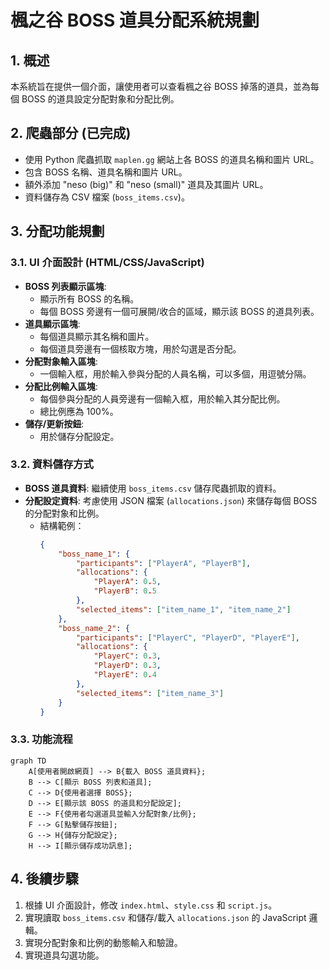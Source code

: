 # 楓之谷 BOSS 道具分配系統規劃

## 1. 概述
本系統旨在提供一個介面，讓使用者可以查看楓之谷 BOSS 掉落的道具，並為每個 BOSS 的道具設定分配對象和分配比例。

## 2. 爬蟲部分 (已完成)
*   使用 Python 爬蟲抓取 `maplen.gg` 網站上各 BOSS 的道具名稱和圖片 URL。
*   包含 BOSS 名稱、道具名稱和圖片 URL。
*   額外添加 "neso (big)" 和 "neso (small)" 道具及其圖片 URL。
*   資料儲存為 CSV 檔案 (`boss_items.csv`)。

## 3. 分配功能規劃

### 3.1. UI 介面設計 (HTML/CSS/JavaScript)
*   **BOSS 列表顯示區塊**:
    *   顯示所有 BOSS 的名稱。
    *   每個 BOSS 旁邊有一個可展開/收合的區域，顯示該 BOSS 的道具列表。
*   **道具顯示區塊**:
    *   每個道具顯示其名稱和圖片。
    *   每個道具旁邊有一個核取方塊，用於勾選是否分配。
*   **分配對象輸入區塊**:
    *   一個輸入框，用於輸入參與分配的人員名稱，可以多個，用逗號分隔。
*   **分配比例輸入區塊**:
    *   每個參與分配的人員旁邊有一個輸入框，用於輸入其分配比例。
    *   總比例應為 100%。
*   **儲存/更新按鈕**:
    *   用於儲存分配設定。

### 3.2. 資料儲存方式
*   **BOSS 道具資料**: 繼續使用 `boss_items.csv` 儲存爬蟲抓取的資料。
*   **分配設定資料**: 考慮使用 JSON 檔案 (`allocations.json`) 來儲存每個 BOSS 的分配對象和比例。
    *   結構範例：
        ```json
        {
            "boss_name_1": {
                "participants": ["PlayerA", "PlayerB"],
                "allocations": {
                    "PlayerA": 0.5,
                    "PlayerB": 0.5
                },
                "selected_items": ["item_name_1", "item_name_2"]
            },
            "boss_name_2": {
                "participants": ["PlayerC", "PlayerD", "PlayerE"],
                "allocations": {
                    "PlayerC": 0.3,
                    "PlayerD": 0.3,
                    "PlayerE": 0.4
                },
                "selected_items": ["item_name_3"]
            }
        }
        ```

### 3.3. 功能流程

```mermaid
graph TD
    A[使用者開啟網頁] --> B{載入 BOSS 道具資料};
    B --> C[顯示 BOSS 列表和道具];
    C --> D{使用者選擇 BOSS};
    D --> E[顯示該 BOSS 的道具和分配設定];
    E --> F{使用者勾選道具並輸入分配對象/比例};
    F --> G[點擊儲存按鈕];
    G --> H{儲存分配設定};
    H --> I[顯示儲存成功訊息];
```

## 4. 後續步驟
1.  根據 UI 介面設計，修改 `index.html`、`style.css` 和 `script.js`。
2.  實現讀取 `boss_items.csv` 和儲存/載入 `allocations.json` 的 JavaScript 邏輯。
3.  實現分配對象和比例的動態輸入和驗證。
4.  實現道具勾選功能。

